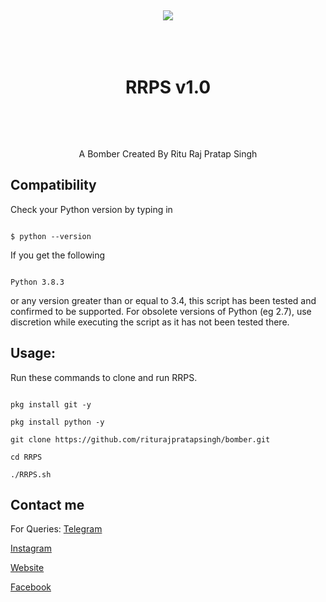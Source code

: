 <h1 align="center">

  <br>

  <a href="https://github.com/riturajpratapsingh/bomber"><img src="https://1.bp.blogspot.com/-JuWfdT0FqmU/YJ5hnfs3MjI/AAAAAAAAB-s/REgBdYHXPD4lbNgp-GtHCkb4oXnjRT_3QCLcBGAsYHQ/s0/PicsArt_05-14-05.07.20.jpg"></a>

  <br>

  RRPS v1.0

  <br>

</h1>

<p align="center">A Bomber Created By Ritu Raj Pratap Singh</p>

## Compatibility

Check your Python version by typing in

```shell script

$ python --version

```

If you get the following

```shell script

Python 3.8.3

```

or any version greater than or equal to 3.4, this script has been tested and confirmed to be supported. For obsolete versions of Python (eg 2.7), use discretion while executing the script as it has not been tested there.

## Usage:

Run these commands to clone and run RRPS.

```shell script

pkg install git -y 

pkg install python -y 

git clone https://github.com/riturajpratapsingh/bomber.git

cd RRPS

./RRPS.sh

```

## Contact me  

For Queries: 
[Telegram](https://telegram.me/RituRajPratapSingh)  

[Instagram](https://Instagram.com/ritu.raj.pratap.singh)

[Website](https://riturajpratapsinghindian.blogspot.com)

[Facebook](https://Facebook.com/riturajpratapsinghindian)

